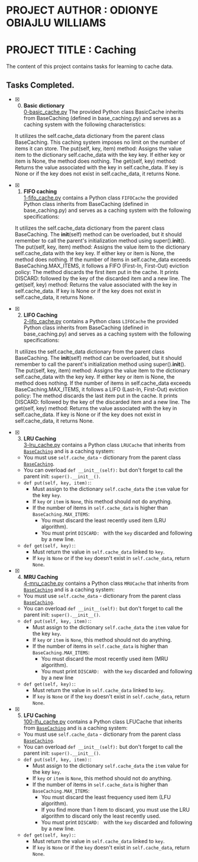 # PROJECT AUTHOR : ODIONYE OBIAJLU WILLIAMS
# PROJECT TITLE : Caching

The content of this project contains tasks for learning to cache data.

## Tasks Completed.

+ [x] 0. **Basic dictionary**<br/>[0-basic_cache.py](0-basic_cache.py) The provided Python class BasicCache inherits from BaseCaching (defined in base_caching.py) and serves as a caching system with the following characteristics:

    It utilizes the self.cache_data dictionary from the parent class BaseCaching.
    This caching system imposes no limit on the number of items it can store.
    The put(self, key, item) method:
        Assigns the value item to the dictionary self.cache_data with the key key.
        If either key or item is None, the method does nothing.
    The get(self, key) method:
        Returns the value associated with the key in self.cache_data.
        If key is None or if the key does not exist in self.cache_data, it returns None.

+ [x] 1. **FIFO caching**<br/>[1-fifo_cache.py](1-fifo_cache.py) contains a Python class `FIFOCache` the provided Python class inherits from BaseCaching (defined in base_caching.py) and serves as a caching system with the following specifications:

    It utilizes the self.cache_data dictionary from the parent class BaseCaching.
    The __init__(self) method can be overloaded, but it should remember to call the parent's initialization method using super().__init__().
    The put(self, key, item) method:
        Assigns the value item to the dictionary self.cache_data with the key key.
        If either key or item is None, the method does nothing.
        If the number of items in self.cache_data exceeds BaseCaching.MAX_ITEMS, it follows a FIFO (First-In, First-Out) eviction policy:
            The method discards the first item put in the cache.
            It prints DISCARD: followed by the key of the discarded item and a new line.
    The get(self, key) method:
        Returns the value associated with the key in self.cache_data.
        If key is None or if the key does not exist in self.cache_data, it returns None.

+ [x] 2. **LIFO Caching**<br/>[2-lifo_cache.py](2-lifo_cache.py) contains a Python class `LIFOCache` the provided Python class inherits from BaseCaching (defined in base_caching.py) and serves as a caching system with the following specifications:

    It utilizes the self.cache_data dictionary from the parent class BaseCaching.
    The __init__(self) method can be overloaded, but it should remember to call the parent's initialization method using super().__init__().
    The put(self, key, item) method:
        Assigns the value item to the dictionary self.cache_data with the key key.
        If either key or item is None, the method does nothing.
        If the number of items in self.cache_data exceeds BaseCaching.MAX_ITEMS, it follows a LIFO (Last-In, First-Out) eviction policy:
            The method discards the last item put in the cache.
            It prints DISCARD: followed by the key of the discarded item and a new line.
    The get(self, key) method:
        Returns the value associated with the key in self.cache_data.
        If key is None or if the key does not exist in self.cache_data, it returns None.

+ [x] 3. **LRU Caching**<br/>[3-lru_cache.py](3-lru_cache.py) contains a Python class `LRUCache` that inherits from [`BaseCaching`](base_caching.py) and is a caching system:
  + You must use `self.cache_data` - dictionary from the parent class [`BaseCaching`](base_caching.py).
  + You can overload `def __init__(self):` but don't forget to call the parent init: `super().__init__()`.
  + `def put(self, key, item):`:
    + Must assign to the dictionary `self.cache_data` the `item` value for the key `key`.
    + If `key` or `item` is `None`, this method should not do anything.
    + If the number of items in `self.cache_data` is higher than `BaseCaching.MAX_ITEMS`:
      + You must discard the least recently used item (LRU algorithm).
      + You must print `DISCARD: ` with the `key` discarded and following by a new line.
  + `def get(self, key):`:
    + Must return the value in `self.cache_data` linked to `key`.
    + If `key` is `None` or if the `key` doesn't exist in `self.cache_data`, return `None`.

+ [x] 4. **MRU Caching**<br/>[4-mru_cache.py](4-mru_cache.py) contains a Python class `MRUCache` that inherits from [`BaseCaching`](base_caching.py) and is a caching system:
  + You must use `self.cache_data` - dictionary from the parent class [`BaseCaching`](base_caching.py).
  + You can overload `def __init__(self):` but don't forget to call the parent init: `super().__init__()`.
  + `def put(self, key, item):`:
    + Must assign to the dictionary `self.cache_data` the `item` value for the key `key`.
    + If `key` or `item` is `None`, this method should not do anything.
    + If the number of items in `self.cache_data` is higher than `BaseCaching.MAX_ITEMS`:
      + You must discard the most recently used item (MRU algorithm).
      + You must print `DISCARD: ` with the `key` discarded and following by a new line
  + `def get(self, key):`:
    + Must return the value in `self.cache_data` linked to `key`.
    + If `key` is `None` or if the `key` doesn't exist in `self.cache_data`, return `None`.

+ [x] 5. **LFU Caching**<br/>[100-lfu_cache.py](100-lfu_cache.py) contains a Python class LFUCache that inherits from [`BaseCaching`](base_caching.py) and is a caching system:
  + You must use `self.cache_data` - dictionary from the parent class [`BaseCaching`](base_caching.py).
  + You can overload `def __init__(self):` but don't forget to call the parent init: `super().__init__()`.
  + `def put(self, key, item):`:
    + Must assign to the dictionary `self.cache_data` the `item` value for the key `key`.
    + If `key` or `item` is `None`, this method should not do anything.
    + If the number of items in `self.cache_data` is higher than `BaseCaching.MAX_ITEMS`:
      + You must discard the least frequency used item (LFU algorithm).
      + If you find more than 1 item to discard, you must use the LRU algorithm to discard only the least recently used.
      + You must print `DISCARD: ` with the `key` discarded and following by a new line.
  + `def get(self, key):`:
    + Must return the value in `self.cache_data` linked to `key`.
    + If `key` is `None` or if the `key` doesn't exist in `self.cache_data`, return `None`.
